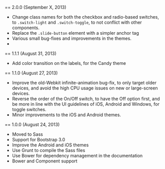 == 2.0.0 (September X, 2013)

* Change class names for both the checkbox and radio-based switches, to `.switch-light` and `.switch-toggle`, to not conflict with other components.
* Replace the `.slide-button` element with a simpler anchor tag
* Various small bug-fixes and improvements in the themes.
*

== 1.1.1 (August 31, 2013)

* Add color transition on the labels, for the Candy theme

== 1.1.0 (August 27, 2013)

* Improve the old-Webkit infinite-animation bug-fix, to only target older devices, and avoid the high CPU usage issues on new or large-screen devices.
* Reverse the order of the On/Off switch, to have the Off option first, and be more in line with the UI guidelines of iOS, Android and Windows, for toggle switches.
* Minor improvements to the iOS and Android themes.

== 1.0.0 (August 24, 2013)

* Moved to Sass
* Support for Bootstrap 3.0
* Improve the Android and iOS themes
* Use Grunt to compile the Sass files
* Use Bower for dependency management in the documentation
* Bower and Component support

